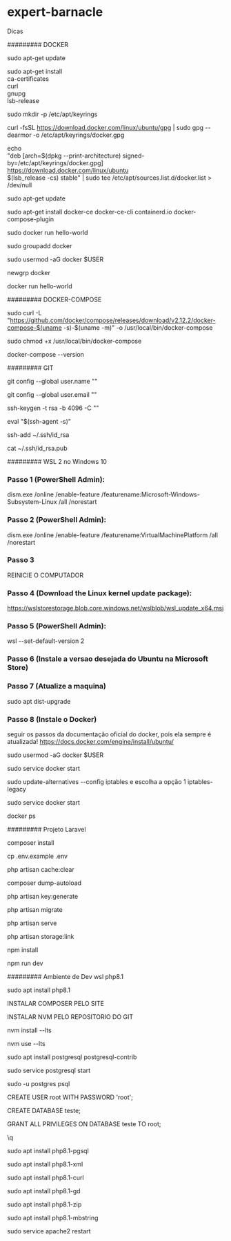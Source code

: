 # expert-barnacle
Dicas

######### DOCKER 

sudo apt-get update

sudo apt-get install \
    ca-certificates \
    curl \
    gnupg \
    lsb-release
    
sudo mkdir -p /etc/apt/keyrings

curl -fsSL https://download.docker.com/linux/ubuntu/gpg | sudo gpg --dearmor -o /etc/apt/keyrings/docker.gpg

echo \
  "deb [arch=$(dpkg --print-architecture) signed-by=/etc/apt/keyrings/docker.gpg] https://download.docker.com/linux/ubuntu \
  $(lsb_release -cs) stable" | sudo tee /etc/apt/sources.list.d/docker.list > /dev/null
  
sudo apt-get update

sudo apt-get install docker-ce docker-ce-cli containerd.io docker-compose-plugin

sudo docker run hello-world

sudo groupadd docker

sudo usermod -aG docker $USER

newgrp docker

docker run hello-world

######### DOCKER-COMPOSE 

sudo curl -L "https://github.com/docker/compose/releases/download/v2.12.2/docker-compose-$(uname -s)-$(uname -m)" -o /usr/local/bin/docker-compose

sudo chmod +x /usr/local/bin/docker-compose

docker-compose --version

######### GIT

git config --global user.name ""

git config --global user.email ""

ssh-keygen -t rsa -b 4096 -C ""

eval "$(ssh-agent -s)"

ssh-add ~/.ssh/id_rsa

cat ~/.ssh/id_rsa.pub

######### WSL 2 no Windows 10 

### Passo 1 (PowerShell Admin): 
dism.exe /online /enable-feature /featurename:Microsoft-Windows-Subsystem-Linux /all /norestart

### Passo 2 (PowerShell Admin):
dism.exe /online /enable-feature /featurename:VirtualMachinePlatform /all /norestart

### Passo 3
REINICIE O COMPUTADOR

### Passo 4 (Download the Linux kernel update package):
https://wslstorestorage.blob.core.windows.net/wslblob/wsl_update_x64.msi

### Passo 5 (PowerShell Admin):
wsl --set-default-version 2

### Passo 6 (Instale a versao desejada do Ubuntu na Microsoft Store)

### Passo 7 (Atualize a maquina)
sudo apt dist-upgrade

### Passo 8 (Instale o Docker)
seguir os passos da documentação oficial do docker, pois ela sempre é atualizada!
https://docs.docker.com/engine/install/ubuntu/

sudo usermod -aG docker $USER

sudo service docker start

sudo update-alternatives --config iptables
e escolha a opção 1 iptables-legacy

sudo service docker start

docker ps

######### Projeto Laravel

composer install

cp .env.example .env

php artisan cache:clear

composer dump-autoload

php artisan key:generate

php artisan migrate

php artisan serve

php artisan storage:link

npm install

npm run dev

######### Ambiente de Dev wsl php8.1

sudo apt install php8.1

INSTALAR COMPOSER PELO SITE

INSTALAR NVM PELO REPOSITORIO DO GIT

nvm install --lts

nvm use --lts

sudo apt install postgresql postgresql-contrib

sudo service postgresql start

sudo -u postgres psql

CREATE USER root WITH PASSWORD 'root';

CREATE DATABASE teste;

GRANT ALL PRIVILEGES ON DATABASE teste TO root;

\q

sudo apt install php8.1-pgsql

sudo apt install php8.1-xml

sudo apt install php8.1-curl

sudo apt install php8.1-gd

sudo apt install php8.1-zip

sudo apt install php8.1-mbstring

sudo service apache2 restart
